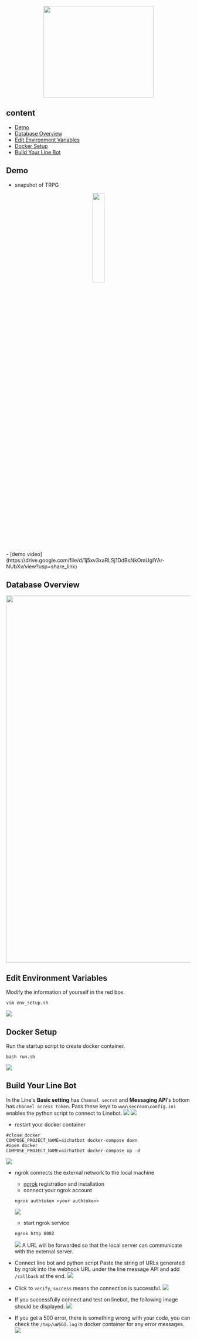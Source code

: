 <div align="center">

<img src="./static/scream.jpg" height="250" width="300" >

</div>

## content
- [Demo](#demo)
- [Database Overview](#database-overview)
- [Edit Environment Variables](#edit-environment-variables)
- [Docker Setup](#docker-setup)
- [Build Your Line Bot](#build-your-line-bot)

## Demo
- snapshot of TRPG
<div align="center">

<img src="./static/TRPG.png" height="25%" width="25%" >

</div>
- [demo video](https://drive.google.com/file/d/1j5xv3xaRLSj1DdBsNkOmUgIYAr-NUbXv/view?usp=share_link)

## Database Overview
<img src="./static/database.png" width="1000" />

## Edit Environment Variables
Modify the information of yourself in the red box.
```shell
vim env_setup.sh
```
![](./static/env_setup.png)

## Docker Setup
Run the startup script to create docker container.
```shell
bash run.sh
```
![](./static/docker.png)

## Build Your Line Bot
In the Line's **Basic setting** has `Channal secret` and **Messaging API**'s bottom has `channel access token`. Pass these keys to `www\secream\config.ini` enables the python script to connect to Linebot.
![](./static/key1.png)
![](./static/key2.png)

- restart your docker container
```shell
#close docker
COMPOSE_PROJECT_NAME=aichatbot docker-compose down
#open docker
COMPOSE_PROJECT_NAME=aichatbot docker-compose up -d
```
![](./static/restart_docker.png)

- ngrok connects the external network to the local machine
    - [ngrok](https://ngrok.com/) registration and installation
    - connect your ngrok account
    ```shell
    ngrok authtoken <your authtoken>
    ```
    ![](./static/ngrok.png)
    - start ngrok service
    ```shell
    ngrok http 8082
    ```
    ![](./static/online.png)
    A URL will be forwarded so that the local server can communicate with the external server.

- Connect line bot and python script
Paste the string of URLs generated by ngrok into the webhook URL under the line message API and add `/callback` at the end.
![](./static/callback.png)

- Click to `verify`, `success` means the connection is successful.
![](./static/success.png)

- If you successfully connect and test on linebot, the following image should be displayed.
![](./static/line.png)

- If you get a 500 error, there is something wrong with your code, you can check the `/tmp/uWSGI.log` in docker container for any error messages. 
![](./static/error.jpg)
